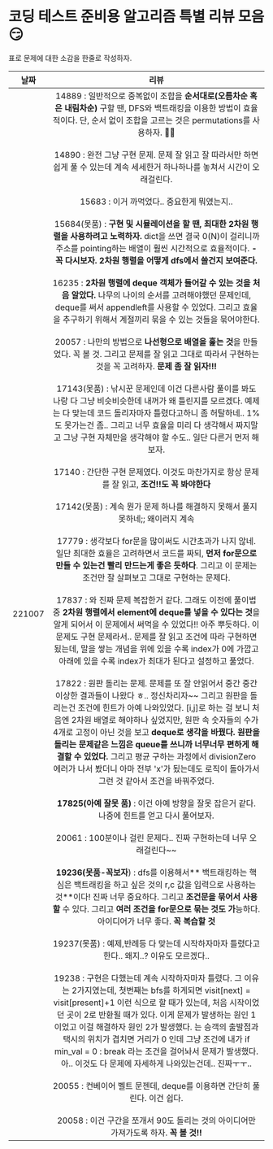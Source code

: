 # 코딩 테스트 준비용 알고리즘 특별 리뷰 모음 :smirk:

표로 문제에 대한 소감을 한줄로 작성하자.

|날짜| 리뷰 |
|:--:|:--:| 
|221007|  14889 : 일반적으로 중복없이 조합을 **순서대로(오름차순 혹은 내림차순)** 구할 땐, DFS와 백트래킹을 이용한 방법이 효율적이다. 단, 순서 없이 조합을 고르는 것은 permutations를 사용하자. :ok_woman: <br/><br/> 14890 : 완전 그냥 구현 문제. 문제 잘 읽고 잘 따라서만 하면 쉽게 풀 수 있는데 계속 세세한거 하나하나를 놓쳐서 시간이 오래걸린다. <br/><br/>  15683 : 이거 까먹었다.. 중요한게 뭐였는지.. <br/><br/> 15684(못품) : **구현 및 시뮬레이션을 할 땐, 최대한 2차원 행렬을 사용하려고 노력하자.** dict을 쓰면 결국 0(N)이 걸리니까 주소를 pointing하는 배열이 훨씬 시간적으로 효율적이다. **-꼭 다시보자. 2차원 행렬을 어떻게 dfs에서 쓸건지 보여준다.**<br/><br/> 16235 : **2차원 행렬에 deque 객체가 들어갈 수 있는 것을 처음 알았다.** 나무의 나이의 순서를 고려해야했던 문제인데, deque를 써서 appendleft를 사용할 수 있었다. 그리고 효율을 추구하기 위해서 계절끼리 묶을 수 있는 것들을 묶어야한다. <br/><br/> 20057 : 나만의 방법으로 **나선형으로 배열을 훑는 것**을 만들었다. 꼭 볼 것. 그리고 문제를 잘 읽고 그대로 따라서 구현하는 것을 꼭 고려하자. **문제 좀 잘 읽자!!!** <br/><br/> 17143(못품) : 낚시꾼 문제인데 이건 다른사람 풀이를 봐도 나랑 다 그냥 비슷비슷한데 내꺼가 왜 틀린지를 모르겠다. 예제는 다 맞는데 코드 돌리자마자 틀렸다고하니 좀 허탈하네.. 1%도 못가는건 좀.. 그리고 너무 효율을 미리 다 생각해서 짜지말고 그냥 구현 자체만을 생각해야 할 수도.. 일단 다른거 먼저 해보자. <br/><br/> 17140 : 간단한 구현 문제였다. 이것도 마찬가지로 항상 문제를 잘 읽고, **조건!!도 꼭 봐야한다** <br/><br/> 17142(못품) : 계속 뭔가 문제 하나를 해결하지 못해서 풀지 못하네;; 왜이러지 계속 <br/><br/> 17779 : 생각보다 for문을 많이써도 시간초과가 나지 않네. 일단 최대한 효율은 고려하면서 코드를 짜되, **먼저 for문으로 만들 수 있는건 빨리 만드는게 좋은 듯하다**. 그리고 이 문제는 조건만 잘 살펴보고 그대로 구현하는 문제다. <br/><br/> 17837 : 와 진짜 문제 복잡한거 같다. 그래도 이전에 풀이법 중 **2차원 행렬에서 element에 deque를 넣을 수 있다는 것**을 알게 되어서 이 문제에서 써먹을 수 있었다!! 아주 뿌듯하다. 이 문제도 구현 문제라서.. 문제를 잘 읽고 조건에 따라 구현하면 됬는데, 말을 쌓는 개념을 위에 있을 수록 index가 0에 가깝고 아래에 있을 수록 index가 최대가 된다고 설정하고 풀었다. <br/><br/> 17822 : 원판 돌리는 문제. 문제를 또 잘 안읽어서 중간 중간 이상한 결과들이 나왔다 ㅎ.. 정신차리자~~ 그리고 원판을 돌리는건 조건에 힌트가 아예 나와있었다. [i,j]로 하는 걸 보니 처음엔 2차원 배열로 해야하나 싶었지만, 원판 속 숫자들의 수가 4개로 고정이 아닌 것을 보고 **deque로 생각을 바꿨다. 원판을 돌리는 문제같은 느낌은 queue를 쓰니까 너무너무 편하게 해결할 수 있었다.** 그리고 평균 구하는 과정에서 divisionZero 에러가 나서 봤더니 아마 전부 'x'가 됬는데도 로직이 돌아가서 그런 것 같아서 조건을 바꿔주었다. <br/><br/> **17825(아예 잘못 품)** : 이건 아예 방향을 잘못 잡은거 같다. 나중에 힌트를 얻고 다시 풀어보자. <br/><br/> 20061 : 100분이나 걸린 문제다.. 진짜 구현하는데 너무 오래걸린다~~ <br/><br/> **19236(못품-꼭보자**) : dfs를 이용해서** 백트래킹하는 핵심은 백트래킹을 하고 싶은 것의 r,c 값을 입력으로 사용하는 것**이다! 진짜 너무 중요하다. 그리고 **조건문을 묶어서 사용할** 수 있다. 그리고 **여러 조건을 for문으로 묶는 것도 가**능하다. 아이디어가 너무 좋다. **꼭 복습할 것** <br/><br/> 19237(못품) : 예제,반례등 다 맞는데 시작하자마자 틀렸다고 한다.. 왜지..? 이유도 모르겠다.. <br/><br/> 19238 : 구현은 다했는데 계속 시작하자마자 틀렸다. 그 이유는 2가지였는데, 첫번째는 bfs를 하게되면 visit[next] = visit[present]+1 이런 식으로 할 때가 있는데, 처음 시작이었던 곳이 2로 반환될 때가 있다. 이게 문제가 발생하는 원인 1 이었고 이걸 해결하자 원인 2가 발생했다. 는 승객의 출발점과 택시의 위치가 겹치면 거리가 0 인데 그냥 조건에 내가 if min_val = 0 : break 라는 조건을 걸어놔서 문제가 발생했다. 아.. 이것도 다 문제에 자세하게 나와있는건데.. 진짜ㅜㅜ.. <br/><br/> 20055 : 컨베이어 벨트 문젠데, deque를 이용하면 간단히 풀린다. 이건 쉽다. <br/><br/> 20058 : 이건 구간을 쪼개서 90도 돌리는 것의 아이디어만 가져가도록 하자. **꼭 볼 것!!**|